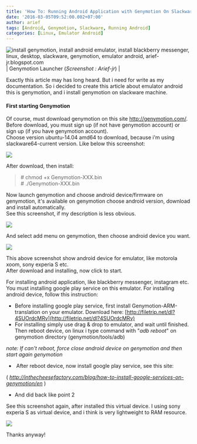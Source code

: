 ```yaml
---
title: 'How To: Running Android Application with Genymotion On Slackware Linux'
date: '2016-03-05T09:52:00.002+07:00'
author: arief
tags: [Android, Genymotion, Slackware, Running Android]
categories: [Linux, Emulator Android]
---
```


![install genymotion, install android emulator, install blackberry messenger, linux, desktop, slackware, genymotion, emulator android, arief-jr.blogspot.com](https://4.bp.blogspot.com/-_H3vqJijjRg/VtnJNkNI5EI/AAAAAAAADAA/YzqWTsYLT2A/s1600/Genymotion.png)
| Genymotion Launcher (_Screenshot : Arief-jr_) |

Exactly this article may has long heard. But i need for write as my documentation. So i decided to create this article about emulator android this is genymotion, and i install genymotion on slackware machine.

#### First starting Genymotion

Of course, must download genymotion on this site http://genymotion.com/. Before download, you must sign up (if not have genymotion account) or sign up (if you have genymotion account).  
Choose version ubuntu-14.04 amd64 to download, because i'm using slackware64-current version. Like below this screenshot:

![](https://1.bp.blogspot.com/-b9D6FmsB98A/Vto9YaLn57I/AAAAAAAADAM/C2MNpmwfgDs/s1600/Genymotion1.png)

After download, then install:

> \# chmod +x Genymotion-XXX.bin  
> \# ./Genymotion-XXX.bin

Now launch genymotion and choose android device/firmware on genymotion, it's available on genymotion choose android version, download and install automatically.  
See this screenshot, if my description is less obvious.

![](https://1.bp.blogspot.com/-OIMEqoP2kBE/VtpEvw445zI/AAAAAAAADAc/540NcuAs-M8/s1600/Screenshot_20160305_091118.png)

And select add menu on genymotion, then choose android device you want.

![](https://3.bp.blogspot.com/-9YWWupTZDWI/VtpE5E235ZI/AAAAAAAADAg/FVCO-rxSw-o/s1600/Screenshot_20160305_091207.png)

This above screenshot show android device for emulator, like motorola xoom, sony experia S etc.  
After download and installing, now click to start.  

For installing android application, like blackberry messenger, instagram etc. You must installing google play service on this emulator. For installing android device, follow this instruction:

* Before installing google play service, first install Genymotion-ARM-translation on your emulator. Download here: [http://filetrip.net/dl?4SUOrdcMRv](http://filetrip.net/dl?4SUOrdcMRv)
* For installing simply use drag & drop to emulator, and wait until finished. Then reboot device, on linux i type command with "_adb reboot_" on genymotion directory (genymotion/tools/adb)

_note: If can't reboot, force close android device on genymotion and then      start again genymotion_  

*  After reboot device, now install google play service, see this site:

( _http://inthecheesefactory.com/blog/how-to-install-google-services-on-genymotion/en_ )  

* And did back like point 2

See this screenshot again, after installed this virtual device. I using sony experia S as virtual device, and i think is very lightweight to RAM resource.

![](https://1.bp.blogspot.com/-pIiz5015akc/VtpI_0abBwI/AAAAAAAADAw/Nf9WU0bh6SQ/s1600/Screenshot_20160305_094235.png)

Thanks anyway!
